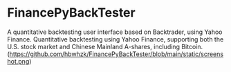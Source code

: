 # FinancePyBackTester
A quantitative backtesting user interface based on Backtrader, using Yahoo Finance.
Quantitative backtesting using Yahoo Finance, supporting both the U.S. stock market and Chinese Mainland A-shares, including Bitcoin.
(https://github.com/hbwhzk/FinancePyBackTester/blob/main/static/screenshot.png)